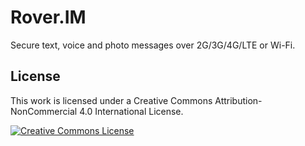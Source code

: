 # Rover.IM

Secure text, voice and photo messages over 2G/3G/4G/LTE or Wi-Fi.

## License

This work is licensed under a Creative Commons Attribution-NonCommercial 4.0 International License.

[![Creative Commons License](https://i.creativecommons.org/l/by-nc/4.0/80x15.png)](http://creativecommons.org/licenses/by-nc/4.0/)
